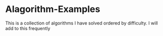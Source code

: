 # Alagorithm-Examples
This is a collection of algorithms I have solved ordered by difficulty. I will add to this frequently
